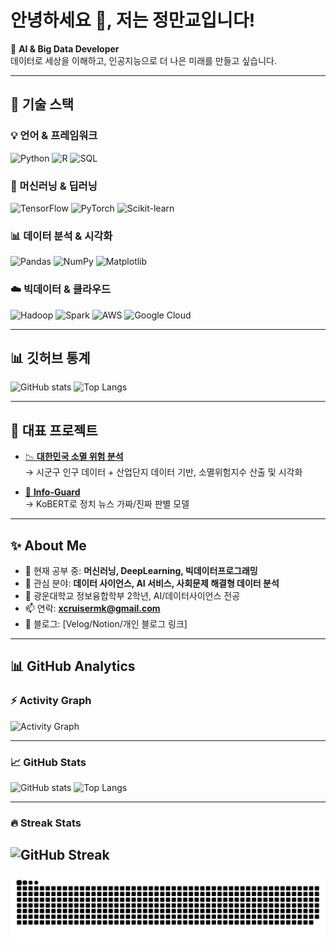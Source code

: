 # 안녕하세요 👋, 저는 정만교입니다!  

🤖 **AI & Big Data Developer**  
데이터로 세상을 이해하고, 인공지능으로 더 나은 미래를 만들고 싶습니다.  

---

## 🚀 기술 스택
### 💡 언어 & 프레임워크
![Python](https://img.shields.io/badge/Python-3776AB?style=for-the-badge&logo=python&logoColor=white)
![R](https://img.shields.io/badge/R-276DC3?style=for-the-badge&logo=r&logoColor=white)
![SQL](https://img.shields.io/badge/SQL-003B57?style=for-the-badge&logo=postgresql&logoColor=white)

### 🤖 머신러닝 & 딥러닝
![TensorFlow](https://img.shields.io/badge/TensorFlow-FF6F00?style=for-the-badge&logo=tensorflow&logoColor=white)
![PyTorch](https://img.shields.io/badge/PyTorch-EE4C2C?style=for-the-badge&logo=pytorch&logoColor=white)
![Scikit-learn](https://img.shields.io/badge/scikit--learn-F7931E?style=for-the-badge&logo=scikit-learn&logoColor=white)

### 📊 데이터 분석 & 시각화
![Pandas](https://img.shields.io/badge/Pandas-150458?style=for-the-badge&logo=pandas&logoColor=white)
![NumPy](https://img.shields.io/badge/Numpy-013243?style=for-the-badge&logo=numpy&logoColor=white)
![Matplotlib](https://img.shields.io/badge/Matplotlib-11557C?style=for-the-badge&logo=plotly&logoColor=white)

### ☁️ 빅데이터 & 클라우드
![Hadoop](https://img.shields.io/badge/Hadoop-FF9900?style=for-the-badge&logo=apachehadoop&logoColor=white)
![Spark](https://img.shields.io/badge/Apache%20Spark-E25A1C?style=for-the-badge&logo=apachespark&logoColor=white)
![AWS](https://img.shields.io/badge/AWS-232F3E?style=for-the-badge&logo=amazonaws&logoColor=white)
![Google Cloud](https://img.shields.io/badge/GCP-4285F4?style=for-the-badge&logo=googlecloud&logoColor=white)

---

## 📊 깃허브 통계
![GitHub stats](https://github-readme-stats.vercel.app/api?username=username&show_icons=true&theme=tokyonight)
![Top Langs](https://github-readme-stats.vercel.app/api/top-langs/?username=username&layout=compact&theme=tokyonight)

---

## 📝 대표 프로젝트
- [📉 **대한민국 소멸 위험 분석**](https://www.notion.so/204bb517323b803bbc6ee411cda27105?source=copy_link)  
  → 시군구 인구 데이터 + 산업단지 데이터 기반, 소멸위험지수 산출 및 시각화  

- [📰 **Info-Guard**](https://github.com/username/ai-news-classifier)  
  → KoBERT로 정치 뉴스 가짜/진짜 판별 모델  



---

## ✨ About Me
- 🌱 현재 공부 중: **머신러닝, DeepLearning, 빅데이터프로그래밍**  
- 🎯 관심 분야: **데이터 사이언스, AI 서비스, 사회문제 해결형 데이터 분석**  
- 🏫 광운대학교 정보융합학부 2학년, AI/데이터사이언스 전공  
- 📫 연락: **xcruisermk@gmail.com**  
- 📝 블로그: [Velog/Notion/개인 블로그 링크]  

---
## 📊 GitHub Analytics

### ⚡ Activity Graph
![Activity Graph](https://github-readme-activity-graph.vercel.app/graph?username=i1uvmango&theme=tokyonight&bg_color=1a1b27&color=70a5fd&line=70a5fd&point=ffffff&area=true&hide_border=true)

---

### 📈 GitHub Stats
![GitHub stats](https://github-readme-stats.vercel.app/api?username=i1uvmango&show_icons=true&theme=tokyonight&hide_border=true)
![Top Langs](https://github-readme-stats.vercel.app/api/top-langs/?username=i1uvmango&layout=compact&theme=tokyonight&hide_border=true)

---

### 🔥 Streak Stats
![GitHub Streak](https://streak-stats.demolab.com?user=i1uvmango&theme=tokyonight&hide_border=true)
---
![snake gif](https://github.com/Platane/snk/raw/output/github-contribution-grid-snake.svg)
